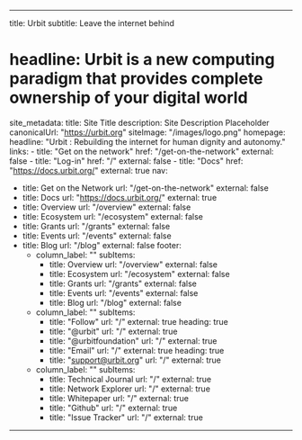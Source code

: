 ---

title: Urbit
subtitle: Leave the internet behind
# headline: Urbit is a new computing paradigm that provides complete ownership of your digital world 
site_metadata:
  title: Site Title
  description: Site Description Placeholder
  canonicalUrl: "https://urbit.org"
  siteImage: "/images/logo.png"
homepage:
  headline: "Urbit : Rebuilding the internet for human dignity and autonomy."
  links:
    - title: "Get on the network"
      href: "/get-on-the-network"
      external: false
    - title: "Log-in"
      href: "/"
      external: false
    - title: "Docs"
      href: "https://docs.urbit.org/"
      external: true
nav:
- title: Get on the Network
  url: "/get-on-the-network"
  external: false
- title: Docs
  url: "https://docs.urbit.org/"
  external: true
- title: Overview
  url: "/overview"
  external: false
- title: Ecosystem
  url: "/ecosystem"
  external: false
- title: Grants
  url: "/grants"
  external: false
- title: Events
  url: "/events"
  external: false
- title: Blog
  url: "/blog"
  external: false
footer:
  - column_label: ""
    subItems:
      - title: Overview
        url: "/overview"
        external: false
      - title: Ecosystem
        url: "/ecosystem"
        external: false
      - title: Grants
        url: "/grants"
        external: false
      - title: Events
        url: "/events"
        external: false
      - title: Blog
        url: "/blog"
        external: false
  - column_label: ""
    subItems:
      - title: "Follow"
        url: "/"
        external: true
        heading: true
      - title: "@urbit"
        url: "/"
        external: true
      - title: "@urbitfoundation"
        url: "/"
        external: true
      - title: "Email"
        url: "/"
        external: true
        heading: true
      - title: "support@urbit.org"
        url: "/"
        external: true
  - column_label: ""
    subItems:
      - title: Technical Journal
        url: "/"
        external: true
      - title: Network Explorer
        url: "/"
        external: true
      - title: Whitepaper
        url: "/"
        external: true
      - title: "Github"
        url: "/"
        external: true
      - title: "Issue Tracker"
        url: "/"
        external: true
---